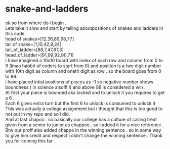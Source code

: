 # snake-and-ladders
ok so from where do i begin . 
<br> 
Lets take it slow and start by telling aboutpositions of snakes and ladders in this code 
<br>
head of snakes=[12,36,89,98,77]
<br>tail of snake=[1,10,42,9,24]
<br>
tail_of_ladder=[88,7,47,87,3]
<br>head_of_ladder=[91,99,92,90,71]
<br>
I have imagined a 10x10 board with index of each row and column from 0 to 9 (lmao habbit of coders to start from 0) and position is a two digit number with 10th digit as column  and oneth digit as row . so the board goes from 0 to 99. 
<br>
i have placed intial positions of pieces as -1 so negative number shows boundness ( in science also!!!!!) and above 98 is considered a win . 
<br>
At first your piece is bounded aka locked and to unlock it you requires to get a 6 . 
<br>
Each 6 gives extra turn but the first 6 to unlock is consumed to unlock it 
<br>
This was actually a college assignment but i thought that this is too good to not put in my repo and so i did. 
<br>
And at last chapoo . so basically our college has a culture of calling treat given from a senior to junior as chappoo . so i added it for  a nice reference . 
<br> 
Btw our proff also added chappo in the winning sentence . so in some way to give him credit and respect i didn't change the winning sentence . 
Thank you for coming this far 
